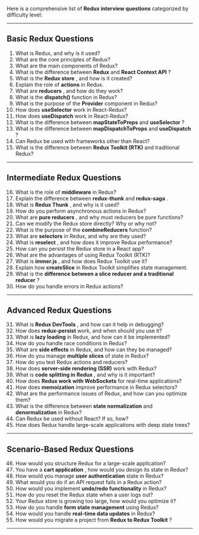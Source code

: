 Here is a comprehensive list of **Redux interview questions** categorized by difficulty level:

---

## **Basic Redux Questions**

1. What is Redux, and why is it used?
2. What are the core principles of Redux?
3. What are the main components of Redux?
4. What is the difference between **Redux** and  **React Context API** ?
5. What is the  **Redux store** , and how is it created?
6. Explain the role of **actions** in Redux.
7. What are  **reducers** , and how do they work?
8. What is the **dispatch()** function in Redux?
9. What is the purpose of the **Provider** component in Redux?
10. How does **useSelector** work in React-Redux?
11. How does **useDispatch** work in React-Redux?
12. What is the difference between **mapStateToProps** and  **useSelector** ?
13. What is the difference between **mapDispatchToProps** and  **useDispatch** ?
14. Can Redux be used with frameworks other than React?
15. What is the difference between **Redux Toolkit (RTK)** and traditional Redux?

---

## **Intermediate Redux Questions**

16. What is the role of **middleware** in Redux?
17. Explain the difference between **redux-thunk** and  **redux-saga** .
18. What is  **Redux Thunk** , and why is it used?
19. How do you perform asynchronous actions in Redux?
20. What are  **pure reducers** , and why must reducers be pure functions?
21. Can we modify the Redux store directly? Why or why not?
22. What is the purpose of the **combineReducers** function?
23. What are **selectors** in Redux, and why are they used?
24. What is  **reselect** , and how does it improve Redux performance?
25. How can you persist the Redux store in a React app?
26. What are the advantages of using Redux Toolkit (RTK)?
27. What is  **immer.js** , and how does Redux Toolkit use it?
28. Explain how **createSlice** in Redux Toolkit simplifies state management.
29. What is the  **difference between a slice reducer and a traditional reducer** ?
30. How do you handle errors in Redux actions?

---

## **Advanced Redux Questions**

31. What is  **Redux DevTools** , and how can it help in debugging?
32. How does **redux-persist** work, and when should you use it?
33. What is **lazy loading** in Redux, and how can it be implemented?
34. How do you handle race conditions in Redux?
35. What are **side effects** in Redux, and how can they be managed?
36. How do you manage **multiple slices** of state in Redux?
37. How do you test Redux actions and reducers?
38. How does **server-side rendering (SSR)** work with Redux?
39. What is  **code splitting in Redux** , and why is it important?
40. How does **Redux work with WebSockets** for real-time applications?
41. How does **memoization** improve performance in Redux selectors?
42. What are the performance issues of Redux, and how can you optimize them?
43. What is the difference between **state normalization** and **denormalization** in Redux?
44. Can Redux be used without React? If so, how?
45. How does Redux handle large-scale applications with deep state trees?

---

## **Scenario-Based Redux Questions**

46. How would you structure Redux for a large-scale application?
47. You have a  **cart application** , how would you design its state in Redux?
48. How would you manage **user authentication** state in Redux?
49. What would you do if an API request fails in a Redux action?
50. How would you implement **undo/redo functionality** in Redux?
51. How do you reset the Redux state when a user logs out?
52. Your Redux store is growing too large, how would you optimize it?
53. How do you handle **form state management** using Redux?
54. How would you handle **real-time data updates** in Redux?
55. How would you migrate a project from  **Redux to Redux Toolkit** ?

---
